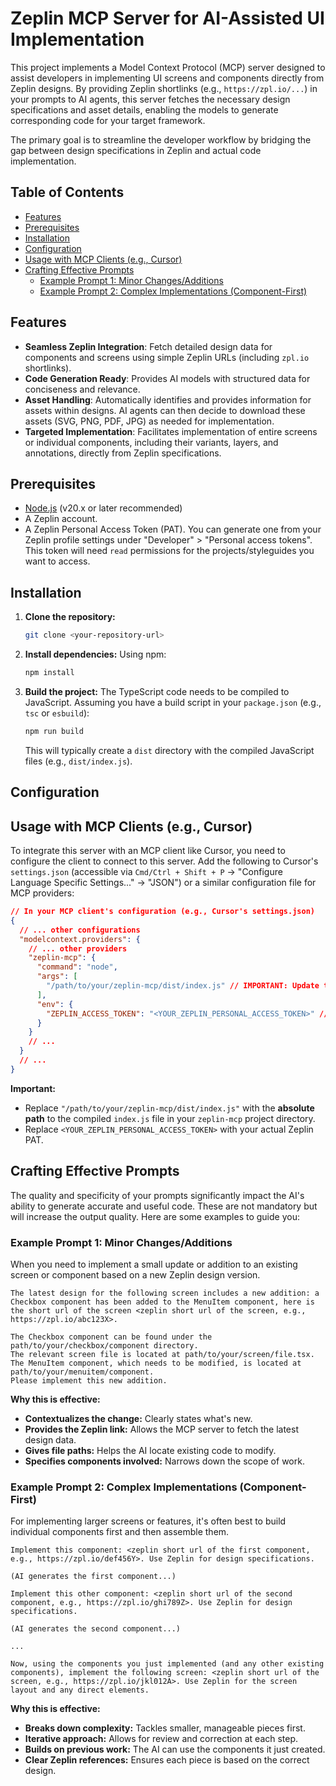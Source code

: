 # Zeplin MCP Server for AI-Assisted UI Implementation

This project implements a Model Context Protocol (MCP) server designed to assist developers in implementing UI screens and components directly from Zeplin designs. By providing Zeplin shortlinks (e.g., `https://zpl.io/...`) in your prompts to AI agents, this server fetches the necessary design specifications and asset details, enabling the models to generate corresponding code for your target framework.

The primary goal is to streamline the developer workflow by bridging the gap between design specifications in Zeplin and actual code implementation.

## Table of Contents

- [Features](#features)
- [Prerequisites](#prerequisites)
- [Installation](#installation)
- [Configuration](#configuration)
- [Usage with MCP Clients (e.g., Cursor)](#usage-with-mcp-clients-eg-cursor)
- [Crafting Effective Prompts](#crafting-effective-prompts)
  - [Example Prompt 1: Minor Changes/Additions](#example-prompt-1-minor-changesadditions)
  - [Example Prompt 2: Complex Implementations (Component-First)](#example-prompt-2-complex-implementations-component-first)

## Features

*   **Seamless Zeplin Integration**: Fetch detailed design data for components and screens using simple Zeplin URLs (including `zpl.io` shortlinks).
*   **Code Generation Ready**: Provides AI models with structured data for conciseness and relevance.
*   **Asset Handling**: Automatically identifies and provides information for assets within designs. AI agents can then decide to download these assets (SVG, PNG, PDF, JPG) as needed for implementation.
*   **Targeted Implementation**: Facilitates implementation of entire screens or individual components, including their variants, layers, and annotations, directly from Zeplin specifications.

## Prerequisites

*   [Node.js](https://nodejs.org/) (v20.x or later recommended)
*   A Zeplin account.
*   A Zeplin Personal Access Token (PAT). You can generate one from your Zeplin profile settings under "Developer" > "Personal access tokens". This token will need `read` permissions for the projects/styleguides you want to access.

## Installation

1.  **Clone the repository:**
    ```bash
    git clone <your-repository-url>
    ```

2.  **Install dependencies:**
    Using npm:
    ```bash
    npm install
    ```

3.  **Build the project:**
    The TypeScript code needs to be compiled to JavaScript. Assuming you have a build script in your `package.json` (e.g., `tsc` or `esbuild`):
    ```bash
    npm run build
    ```

    This will typically create a `dist` directory with the compiled JavaScript files (e.g., `dist/index.js`).

## Configuration

## Usage with MCP Clients (e.g., Cursor)

To integrate this server with an MCP client like Cursor, you need to configure the client to connect to this server. Add the following to Cursor's `settings.json` (accessible via `Cmd/Ctrl + Shift + P` -> "Configure Language Specific Settings..." -> "JSON") or a similar configuration file for MCP providers:

```json
// In your MCP client's configuration (e.g., Cursor's settings.json)
{
  // ... other configurations
  "modelcontext.providers": {
    // ... other providers
    "zeplin-mcp": {
      "command": "node",
      "args": [
        "/path/to/your/zeplin-mcp/dist/index.js" // IMPORTANT: Update this path
      ],
      "env": {
        "ZEPLIN_ACCESS_TOKEN": "<YOUR_ZEPLIN_PERSONAL_ACCESS_TOKEN>" // IMPORTANT: Replace with your actual token
      }
    }
    // ...
  }
  // ...
}
```

**Important:**
*   Replace `"/path/to/your/zeplin-mcp/dist/index.js"` with the **absolute path** to the compiled `index.js` file in your `zeplin-mcp` project directory.
*   Replace `<YOUR_ZEPLIN_PERSONAL_ACCESS_TOKEN>` with your actual Zeplin PAT.

## Crafting Effective Prompts

The quality and specificity of your prompts significantly impact the AI's ability to generate accurate and useful code. These are not mandatory but will increase the output quality. Here are some examples to guide you:

### Example Prompt 1: Minor Changes/Additions

When you need to implement a small update or addition to an existing screen or component based on a new Zeplin design version.

```
The latest design for the following screen includes a new addition: a Checkbox component has been added to the MenuItem component, here is the short url of the screen <zeplin short url of the screen, e.g., https://zpl.io/abc123X>.

The Checkbox component can be found under the path/to/your/checkbox/component directory.
The relevant screen file is located at path/to/your/screen/file.tsx.
The MenuItem component, which needs to be modified, is located at path/to/your/menuitem/component.
Please implement this new addition.
```

**Why this is effective:**
*   **Contextualizes the change:** Clearly states what's new.
*   **Provides the Zeplin link:** Allows the MCP server to fetch the latest design data.
*   **Gives file paths:** Helps the AI locate existing code to modify.
*   **Specifies components involved:** Narrows down the scope of work.

### Example Prompt 2: Complex Implementations (Component-First)

For implementing larger screens or features, it's often best to build individual components first and then assemble them.

```
Implement this component: <zeplin short url of the first component, e.g., https://zpl.io/def456Y>. Use Zeplin for design specifications.

(AI generates the first component...)

Implement this other component: <zeplin short url of the second component, e.g., https://zpl.io/ghi789Z>. Use Zeplin for design specifications.

(AI generates the second component...)

...

Now, using the components you just implemented (and any other existing components), implement the following screen: <zeplin short url of the screen, e.g., https://zpl.io/jkl012A>. Use Zeplin for the screen layout and any direct elements.
```

**Why this is effective:**

* **Breaks down complexity:** Tackles smaller, manageable pieces first.
* **Iterative approach:** Allows for review and correction at each step.
* **Builds on previous work:** The AI can use the components it just created.
* **Clear Zeplin references:** Ensures each piece is based on the correct design.